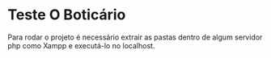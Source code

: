 # Teste O Boticário
 
Para rodar o projeto é necessário extrair as pastas dentro de algum servidor php como Xampp e executá-lo no localhost.
